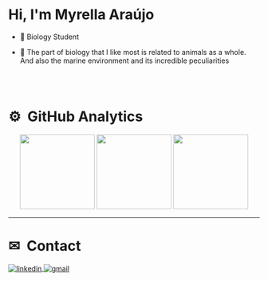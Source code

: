 <h1 align="left">Hi, I'm Myrella Araújo </h1>

-  🦋 Biology Student

- 🐬 The part of biology that I like most is related to animals as a whole. And also the marine environment and its incredible peculiarities

<br><br>
</div>

# ⚙️ &nbsp;GitHub Analytics

<div align="center">
<img height="150em" src="https://github-readme-stats.vercel.app/api?username=Myrellaaraujo&show_icons=true&theme=radical&include_all_commits=true&count_private=true"/>
  <img height="150em" src="https://github-readme-streak-stats.herokuapp.com/?user=Myrellaaraujo&theme=radical&hide_border=false"/>
  <img height="150em" src="https://github-readme-stats.vercel.app/api/top-langs/?username=Myrellaaraujo&layout=compact&langs_count=7&theme=radical"/>
  
</div>

---

<!-- Proudly created with GPRM ( https://gprm.itsvg.in ) -->

# ✉ &nbsp;Contact
</a>

<a href="https://www.linkedin.com/in/myrella-araujo-b82a98300/)" target="_blank">
  <img align="center" src="https://img.shields.io/badge/-Linkedin-05122A?style=flat&logo=linkedin" alt="linkedin"/>
</a>
</a>
<a align="left" style="background:yellow">
<a href="mailto:m.myrellaaraujo@gmail.com" target="_blank">
  <img align="center" src="https://img.shields.io/badge/-Email-05122A?style=flat&logo=gmail" alt="gmail"/>
</p>

<!--


